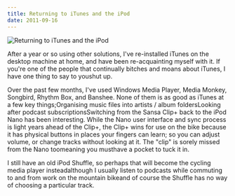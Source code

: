 ```yaml
---
title: Returning to iTunes and the iPod
date: 2011-09-16
---
```


![Returning to iTunes and the iPod](https://source.unsplash.com/X6cChncECA8/1600x900)

After a year or so using other solutions, I've re-installed iTunes on the desktop machine at home, and have been re-acquainting myself with it. If you're one of the people that continually bitches and moans about iTunes, I have one thing to say to youshut up.

Over the past few months, I've used Windows Media Player, Media Monkey, Songbird, Rhythm Box, and Banshee. None of them is as good as iTunes at a few key things;Organising music files into artists / album foldersLooking after podcast subscriptionsSwitching from the Sansa Clip+ back to the iPod Nano has been interesting. While the Nano user interface and sync process is light years ahead of the Clip+, the Clip+ wins for use on the bike because it has physical buttons in places your fingers can learn; so you can adjust volume, or change tracks without looking at it. The "clip" is sorely missed from the Nano toomeaning you musthave a pocket to tuck it in.

I still have an old iPod Shuffle, so perhaps that will become the cycling media player insteadalthough I usually listen to podcasts while commuting to and from work on the mountain bikeand of course the Shuffle has no way of choosing a particular track.